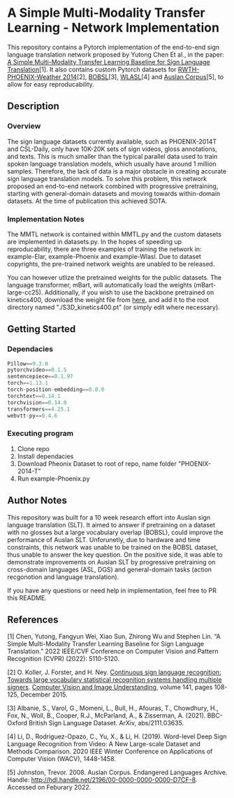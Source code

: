 # A Simple Multi-Modality Transfer Learning - Network Implementation

This repository contains a Pytorch implementation of the end-to-end sign language translation network proposed by Yutong Chen Et al., in the paper: [A Simple Multi-Modality Transfer Learning Baseline for Sign Language Translation](https://arxiv.org/abs/2203.04287)[1]. It also contains custom Pytorch datasets for [RWTH-PHOENIX-Weather 2014](https://www-i6.informatik.rwth-aachen.de/~koller/RWTH-PHOENIX/)[2], [BOBSL](https://www.robots.ox.ac.uk/~vgg/data/bobsl/)[3], [WLASL](https://dxli94.github.io/WLASL/)[4] and [Auslan Corpus](https://www.elararchive.org/dk0001)[5], to allow for easy reproducability. 

## Description

### Overview
The sign language datasets currently available, such as PHOENIX-2014T and CSL-Daily, only have 10K-20K sets of sign videos, gloss annotations, and texts. This is much smaller than the typical parallel data used to train spoken language translation models, which usually have around 1 million samples. Therefore, the lack of data is a major obstacle in creating accurate sign language translation models. To solve this problem, this network proposed an end-to-end network combined with progressive pretraining, starting with general-domain datasets and moving towards within-domain datasets. At the time of publication this achieved SOTA. 

### Implementation Notes
The MMTL network is contained within MMTL.py and the custom datasets are implemented in datasets.py. In the hopes of speeding up reproducability, there are three examples of training the network in: example-Elar, example-Phoenix and example-Wlasl. Due to dataset copyrights, the pre-trained network weights are unabled to be released.  

You can however utlize the pretrained weights for the public datasets. The language transformer, mBart, will automatically load the weights (mBart-large-cc25). Additionally, if you wish to use the backbone pretrained on kinetics400, download the weight file from [here](https://github.com/kylemin/S3D), and add it to the root directory named "./S3D_kinetics400.pt" (or simply edit where necessary).

## Getting Started

### Dependacies
``` Python
Pillow==9.3.0
pytorchvideo==0.1.5
sentencepiece==0.1.97
torch==1.13.1
torch-position-embedding==0.8.0
torchtext==0.14.1
torchvision==0.14.0
transformers==4.25.1
webvtt-py==0.4.6
```

### Executing program
1) Clone repo
2) Install dependacies 
3) Download Pheonix Dataset to root of repo, name folder "PHOENIX-2014-T"
4) Run example-Phoenix.py

## Author Notes
This repository was built for a 10 week research effort into Auslan sign language translation (SLT). It aimed to answer if pretraining on a dataset with no glosses but a large vocabulary overlap (BOBSL), could improve the performance of Auslan SLT. Unforunetly, due to hardware and time constraints, this network was unable to be trained on the BOBSL dataset, thus unable to answer the key question. On the positive side, it was able to demonstrate improvements on Auslan SLT by progressive pretraining on cross-domain languages (ASL, DGS) and general-domain tasks (action recgonotion and language translation). 

If you have any questions or need help in implementation, feel free to PR this README. 

## References
<a id=1>[1]</a> Chen, Yutong, Fangyun Wei, Xiao Sun, Zhirong Wu and Stephen Lin. “A Simple Multi-Modality Transfer Learning Baseline for Sign Language Translation.” 2022 IEEE/CVF Conference on Computer Vision and Pattern Recognition (CVPR) (2022): 5110-5120.

<a id="2">[2]</a> O. Koller, J. Forster, and H. Ney. [Continuous sign language recognition: Towards large vocabulary statistical recognition systems handling multiple signers](https://www-i6.informatik.rwth-aachen.de/publications/download/996/Koller-CVIU-2015.pdf). [Computer Vision and Image Understanding](http://www.journals.elsevier.com/computer-vision-and-image-understanding/), volume 141, pages 108-125, December 2015.

<a id=3>[3]</a> Albanie, S., Varol, G., Momeni, L., Bull, H., Afouras, T., Chowdhury, H., Fox, N., Woll, B., Cooper, R.J., McParland, A., & Zisserman, A. (2021). BBC-Oxford British Sign Language Dataset. ArXiv, abs/2111.03635.

<a id=4>[4]</a> Li, D., Rodriguez-Opazo, C., Yu, X., & Li, H. (2019). Word-level Deep Sign Language Recognition from Video: A New Large-scale Dataset and Methods Comparison. 2020 IEEE Winter Conference on Applications of Computer Vision (WACV), 1448-1458.

<a id=5>[5]</a> Johnston, Trevor. 2008. Auslan Corpus. Endangered Languages Archive. Handle: http://hdl.handle.net/2196/00-0000-0000-0000-D7CF-8. Accessed on Feburary 2022.

